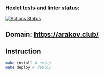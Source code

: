 ### Hexlet tests and linter status:
[![Actions Status](https://github.com/ArtemRakov/devops-for-programmers-project-lvl2/workflows/hexlet-check/badge.svg)](https://github.com/ArtemRakov/devops-for-programmers-project-lvl2/actions)

## Domain: https://arakov.club/

## Instruction

```sh
make install # setup
make deploy # deploy
```


